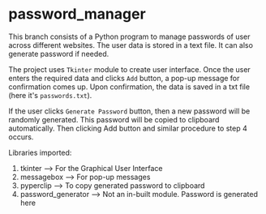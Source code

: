 # password_manager
This branch consists of a Python program to manage passwords of user across different websites. The user data is stored in a text file. It can also generate password if needed.

The project uses `Tkinter` module to create user interface. Once the user enters the required data and clicks `Add` button, a pop-up message for confirmation comes up. Upon confirmation, the data is saved in a txt file (here it's `passwords.txt`).

If the user clicks `Generate Password` button, then a new password will be randomly generated. This password will be copied to clipboard automatically. Then clicking Add button and similar procedure to step 4 occurs.

Libraries imported:
  1. tkinter               -->    For the Graphical User Interface
  2. messagebox            -->    For pop-up messages
  3. pyperclip             -->    To copy generated password to clipboard
  4. password_generator    -->    Not an in-built module. Password is generated here
